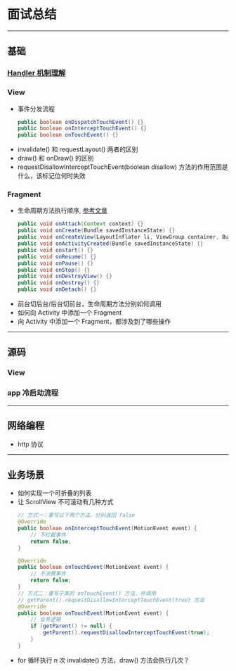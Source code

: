 # 面试总结

---
## 基础

### [Handler 机制理解](./Handler机制.md)


### View
- 事件分发流程
    ```java
    public boolean onDispatchTouchEvent() {}
    public boolean onInterceptTouchEvent() {}
    public boolean onTouchEvent() {}
    ```
- invalidate() 和 requestLayout() 两者的区别
- draw() 和 onDraw() 的区别
- requestDisallowInterceptTouchEvent(boolean disallow) 方法的作用范围是什么，该标记位何时失效

### Fragment
- 生命周期方法执行顺序, [参考文章](https://www.cnblogs.com/fajieyefu/p/6092465.html)
    ```java
    public void onAttach(Context context) {}
    public void onCreate(Bundle savedInstanceState) {}
    public void onCreateView(LayoutInflater li, ViewGroup container, Bundle savedInstanceState) {}
    public void onActivityCreated(Bundle savedInstanceState) {}
    public void onstart() {}
    public void onResume() {}
    public void onPause() {}
    public void onStop() {}
    public void onDestroyView() {}
    public void onDestroy() {}
    public void onDetach() {}
    ```
- 前台切后台/后台切前台，生命周期方法分别如何调用
- 如何向 Activity 中添加一个 Fragment
- 向 Activity 中添加一个 Fragment，都涉及到了哪些操作

---
## 源码

### View

### app 冷启动流程

---
## 网络编程
- http 协议

---
## 业务场景
- 如何实现一个可折叠的列表
- 让 ScrollView 不可滚动有几种方式
    ```java
    // 方式一：重写以下两个方法，分别返回 false
    @Override
    public boolean onInterceptTouchEvent(MotionEvent event) {
        // 不拦截事件
        return false;
    }

    @Override
    public boolean onTouchEvent(MotionEvent event) {
        // 不消费事件
        return false;
    }
    // 方式二：重写子类的 onTouchEvent() 方法，并调用 
    // getParent().requestDisallowInterceptTouchEvent(true) 方法
    @Override
    public boolean onTouchEvent(MotionEvent event) {
        // 业务逻辑
        if (getParent() != null) {
            getParent().requestDisallowInterceptTouchEvent(true);
        }
    }
    ```
- for 循环执行 n 次 invalidate() 方法，draw() 方法会执行几次？